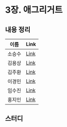 # 3장. 애그리거트

## 내용 정리

|  이름   | Link  |
|:-----:|:------|
|  소승수  | [Link](https://voidmelody.tistory.com/188)      |
|  김용상  | [Link](https://sturdy-rainstorm-a1c.notion.site/DDD-3-74376bb648ca45dabce1ff89c5bde22f?pvs=4)      | 
|  김주환  | [Link](https://velog.io/@happyjamy/DDD-3장-애그리거트-루트)  |
|  이경민  | [Link](https://velog.io/@tidavid1/DDD-START-3장-애그리거트) |
|  임수진  | [Link](https://blog.naver.com/sjlim1999/223279537389)     |
|  홍지인  | [Link](https://velog.io/@andy230/Aggregate-%EC%95%A0%EA%B7%B8%EB%A6%AC%EA%B1%B0%ED%8A%B8)      |

## 스터디
> 
